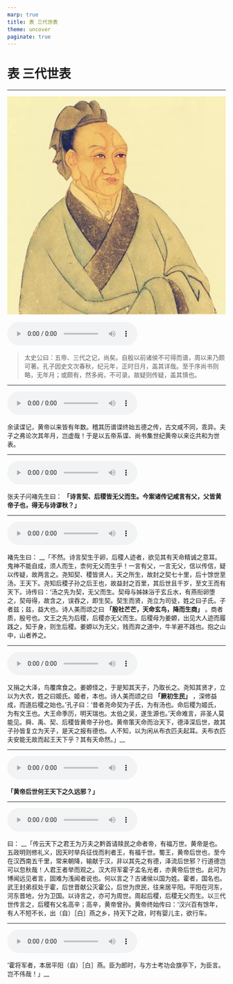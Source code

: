 ```yaml
---
marp: true
title: 表 三代世表
theme: uncover
paginate: true
---
```


# 表 三代世表

---

![bg left](assets/images/simaqian.jpg)

![](assets/audios/013/1.mp3)

> 太史公曰：五帝、三代之记，尚矣。自殷以前诸侯不可得而谱，周以来乃颇可著。孔子因史文次春秋，纪元年，正时日月，盖其详哉。至于序尚书则略，无年月；或颇有，然多阙，不可录。故疑则传疑，盖其慎也。

---

![](assets/audios/013/2.mp3)

余读谍记，黄帝以来皆有年数。稽其历谱谍终始五德之传，古文咸不同，乖异。夫子之弗论次其年月，岂虚哉！于是以五帝系谍、尚书集世纪黄帝以来讫共和为世表。

---

![](assets/audios/013/5.mp3)

张夫子问褚先生曰： __「诗言契、后稷皆无父而生。今案诸传记咸言有父，父皆黄帝子也，得无与诗谬秋？」__

---

![](assets/audios/013/6.mp3)

褚先生曰： __「不然。诗言契生于卵，后稷人迹者，欲见其有天命精诚之意耳。鬼神不能自成，须人而生，柰何无父而生乎！一言有父，一言无父，信以传信，疑以传疑，故两言之。尧知契、稷皆贤人，天之所生，故封之契七十里，后十馀世至汤，王天下。尧知后稷子孙之后王也，故益封之百里，其后世且千岁，至文王而有天下。诗传曰：‘汤之先为契，无父而生。契母与姊妹浴于玄丘水，有燕衔卵堕之，契母得，故含之，误吞之，即生契。契生而贤，尧立为司徒，姓之曰子氏。子者兹；兹，益大也。诗人美而颂之曰 __「殷社芒芒，天命玄鸟，降而生商」__ 。商者质，殷号也。文王之先为后稷，后稷亦无父而生。后稷母为姜嫄，出见大人迹而履践之，知于身，则生后稷。姜嫄以为无父，贱而弃之道中，牛羊避不践也。抱之山中，山者养之。

---

![](assets/audios/013/7.mp3)

又捐之大泽，鸟覆席食之。姜嫄怪之，于是知其天子，乃取长之。尧知其贤才，立以为大农，姓之曰姬氏。姬者，本也。诗人美而颂之曰 __「厥初生民」__ ，深修益成，而道后稷之始也。’孔子曰：‘昔者尧命契为子氏，为有汤也。命后稷为姬氏，为有文王也。大王命季历，明天瑞也。太伯之吴，遂生源也。’天命难言，非圣人莫能见。舜、禹、契、后稷皆黄帝子孙也。黄帝策天命而治天下，德泽深后世，故其子孙皆复立为天子，是天之报有德也。人不知，以为闲从布衣匹夫起耳。夫布衣匹夫安能无故而起王天下乎？其有天命然。」__

---

![](assets/audios/013/8.mp3)

 __「黄帝后世何王天下之久远邪？」__

---

![](assets/audios/013/9.mp3)

曰： __「传云天下之君王为万夫之黔首请赎民之命者帝，有福万世。黄帝是也。五政明则修礼义，因天时举兵征伐而利者王，有福千世。蜀王，黄帝后世也，至今在汉西南五千里，常来朝降，输献于汉，非以其先之有德，泽流后世邪？行道德岂可以忽秋哉！人君王者举而观之。汉大将军霍子孟名光者，亦黄帝后世也。此可为博闻远见者言，固难为浅闻者说也。何以言之？古诸侯以国为姓。霍者，国名也。武王封弟叔处于霍，后世晋献公灭霍公，后世为庶民，往来居平阳。平阳在河东，河东晋地，分为卫国。以诗言之，亦可为周世。周起后稷，后稷无父而生。以三代世传言之，后稷有父名高辛；高辛，黄帝曾孙。黄帝终始传曰：‘汉兴百有馀年，有人不短不长，出（自）［白］燕之乡，持天下之政，时有婴儿主，欲行车。

---

![](assets/audios/013/10.mp3)

’霍将军者，本居平阳（自）［白］燕。臣为郎时，与方士考功会旗亭下，为臣言。岂不伟哉！」__